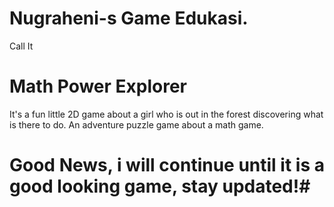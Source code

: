 # Nugraheni-s Game Edukasi.
Call It 
# Math Power Explorer #

It's a fun little 2D game about a girl who is out in the forest discovering what is there to do. An adventure puzzle game about a math game.

# Good News, i will continue until it is a good looking game, stay updated!#
